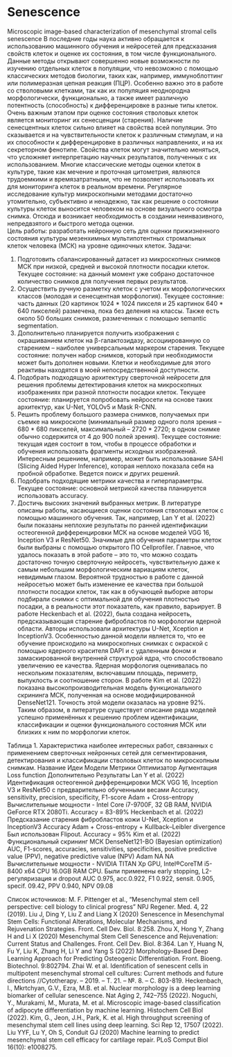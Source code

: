 # Senescence

Microscopic image-based characterization of mesenchymal stromal cells senescence
В последние годы наука активно обращается к использованию машинного обучения и нейросетей для предсказания свойств клеток и оценке их состояния, в том числе функционального. Данные методы открывают совершенно новые возможности по изучению отдельных клеток в популяции, что невозможно с помощью классических методов биологии, таких как, например, иммуноблоттинг или полимеразная цепная реакция (ПЦР). Особенно важно это в работе со стволовыми клетками, так как их популяция неоднородна морфологически, функционально, а также имеет различную потентность (способность) к дифференцировке в разные типы клеток. 
Очень важным этапом при оценке состояния стволовых клеток является мониторинг их сенесценции (старения). Наличие сенесцентных клеток сильно влияет на свойства всей популяции. Это сказывается и на чувствительности клеток к различным стимулам, и на их способности к дифференцировке в различных направлениях, и на их секреторном фенотипе. Свойства клеток могут значительно меняться, что усложняет интерпретацию научных результатов, полученных с их использованием. 
Многие классические методы оценки клеток в культуре, такие как мечение и проточная цитометрия, являются трудоемкими и времязатратными, что не позволяет использовать их для мониторинга клеток в реальном времени. Регулярное исследование культур микроскопными методами достаточно утомительно, субъективно и ненадежно, так как решение о состоянии культуры клеток выносится человеком на основе визуального осмотра снимка. Отсюда и возникает необходимость в создании неинвазивного, непредвзятого и быстрого метода оценки.  
Цель работы: разработать нейронную сеть для оценки прижизненного состояния культуры мезенхимных мультипотентных стромальных клеток человека (МСК) на уровне одиночных клеток.
Задачи: 
1.	Подготовить сбалансированный датасет из микроскопных снимков МСК при низкой, средней и высокой плотности посадки клеток. Текущее состояние: на данный момент уже собрано достаточное количество снимков для получения первых результатов.
2.	Осуществить ручную разметку клеток с учетом их морфологических классов (молодая и сенесцентная морфология). Текущее состояние: часть данных (20 картинок 1024 * 1024 пикселя и 25 картинок 640 * 640 пикселей) размечена, пока без деления на классы. Также есть около 50 больших снимков, размеченных с помощью semantic segmentation.
3.	Дополнительно планируется получить изображения с окрашиванием клеток на β-галактозидазу, ассоциированную со старением – наиболее универсальным маркером старения. Текущее состояние: получен набор снимков, который при необходимости может быть дополнен новыми. Клетки и необходимые для этого реактивы находятся в моей непосредственной доступности.
4.	Подобрать подходящую архитектуру сверточной нейросети для решения проблемы детектирования клеток на микроскопных изображениях при разной плотности посадки клеток. Текущее состояние: планируется попробовать нейросети на основе таких архитектур, как U-Net, YOLOv5 и Mask R-CNN.
5.	Решить проблему большого размера снимков, получаемых при съемке на микроскопе (минимальный размер одного поля зрения – 680 * 680 пикселей, максимальный – 2720 * 2720; в одном снимке обычно содержится от 4 до 900 полей зрения). Текущее состояние: текущая идея состоит в том, чтобы в процессе обработки и обучения использовать фрагменты исходных изображений. Интересным решением, например, может быть использование SAHI (Slicing Aided Hyper Inference), которая неплохо показала себя на пробной обработке. Ведется поиск и других решений. 
6.	 Подобрать подходящие метрики качества и гиперпараметры. Текущее состояние: основной метрикой качества планируется использовать accuracy. 
7.	Достичь высоких значений выбранных метрик. 
В литературе описаны работы, касающиеся оценки состояния стволовых клеток с помощью машинного обучения. Так, например, Lan Y et al. (2022) были показаны неплохие результаты по ранней идентификации остеогенной дифференцировки МСК на основе моделей VGG 16, Inception V3 и ResNet50. Значимые для обучения параметры клеток были выбраны с помощью открытого ПО Cellprofiler. Главное, что удалось показать в этой работе – это то, что можно создать достаточно точную сверточную нейросеть, чувствительную даже к самым небольшим морфологическим вариациям клеток, невидимым глазом. Вероятной трудностью в работе с данной нейросетью может быть изменение ее качества при большой плотности посадки клеток, так как в обучающей выборке авторы подбирали снимки с оптимальной для обучения плотностью посадки, а в реальности этот показатель, как правило, варьирует. 
В работе Heckenbach et al. (2022), была создана нейросеть, предсказывающая старение фибробластов по морфологии ядерной области. Авторы использовали архитектуры U-Net, Xception и InceptionV3. Особенностью данной модели является то, что ее обучение происходило на микроскопных снимках с окраской с помощью ядерного красителя DAPI и с удаленным фоном и замаскированной внутренней структурой ядра, что способствовало увеличению ее качества. Ядерная морфология оценивалась по нескольким показателям, включавшим площадь, периметр, выпуклость и соотношение сторон. 
В работе Kim et al. (2022) показана высокопроизводительная модель функционального скрининга МСК, полученная на основе модифицированной DenseNet121. Точность этой модели оказалась на уровне 92%. 
Таким образом, в литературе существует описание ряда моделей успешно применённых к решению проблем идентификации, классификации и оценки функционального состояния МСК или близких к ним по морфологии клеток. 
 
Таблица 1. Характеристика наиболее интересных работ, связанных с применением сверточных нейронных сетей для сегментирования, детектирования и классификации стволовых клеток по микроскопным снимкам. 
Название 	Идеи	Модели	Метрики	Оптимизатор	Аугментация 	Loss function	Дополнительно	Результаты
Lan Y et al. (2022)	Идентификация остеогенной дифференцировки МСК	VGG 16, Inception V3 и ResNet50 с предварительно обученными весами	Accuracy, sensitivity, precision, specificity, F1-score	Adam	+	Cross-entropy	Вычислительные мощности - Intel Core i7-9700F, 32 GB RAM, NVIDIA GeForce RTX 2080Ti.	Accuracy = 83-89%
Heckenbach et al. (2022)	Предсказание старения фибробластов кожи	U-Net, Xception и InceptionV3	Accuracy	Adam	+	Cross-entropy + Kullback–Leibler divergence	Был использован Flipout. 
	Accuracy = 95%
Kim et al. (2022)	Функциональный скрининг МСК	DenseNet121-BO (Bayesian optimization)
	AUC, F1-scores, accuracies, sensitivities, specificities, positive predictive value (PPV), negative predictive value (NPV)	Adam	NA	NA	Вычислительные мощности - NVIDIA TITAN Xp GPU, Intel®CoreTM i5-8400 x64 CPU 16.0GB RAM CPU.
Были применены early stopping, L2-регуляризация и dropout	AUC 0.975, acc.0.922, 
F1 0.922, sensit. 0.905, specif. 09.42, PPV 0.940,
NPV 09.08
 
Список источников:
M. F. Pittenger et al., “Mesenchymal stem cell perspective: cell biology to clinical progress” NPJ Regener. Med. 4, 22 (2019).
Liu J, Ding Y, Liu Z and Liang X (2020) Senescence in Mesenchymal Stem Cells: Functional Alterations, Molecular Mechanisms, and Rejuvenation Strategies. Front. Cell Dev. Biol. 8:258. 
Zhou X, Hong Y, Zhang H and Li X (2020) Mesenchymal Stem Cell Senescence and Rejuvenation: Current Status and Challenges. Front. Cell Dev. Biol. 8:364. 
Lan Y, Huang N, Fu Y, Liu K, Zhang H, Li Y and Yang S (2022) Morphology-Based Deep Learning Approach for Predicting Osteogenic Differentiation. Front. Bioeng. Biotechnol. 9:802794. 
Zhai W. et al. Identification of senescent cells in multipotent mesenchymal stromal cell cultures: Current methods and future directions //Cytotherapy. – 2019. – Т. 21. – №. 8. – С. 803-819.
Heckenbach, I., Mkrtchyan, G.V., Ezra, M.B. et al. Nuclear morphology is a deep learning biomarker of cellular senescence. Nat Aging 2, 742–755 (2022). 
Noguchi, Y., Murakami, M., Murata, M. et al. Microscopic image-based classification of adipocyte differentiation by machine learning. Histochem Cell Biol (2022). 
Kim, G., Jeon, J.H., Park, K. et al. High throughput screening of mesenchymal stem cell lines using deep learning. Sci Rep 12, 17507 (2022). 
Liu YYF, Lu Y, Oh S, Conduit GJ (2020) Machine learning to predict mesenchymal stem cell efficacy for cartilage repair. PLoS Comput Biol 16(10): e1008275.

